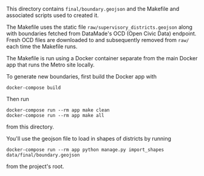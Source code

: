This directory contains `final/boundary.geojson` and the Makefile and associated scripts used to created it.

The Makefile uses the static file `raw/supervisory_districts.geojson` along with boundaries fetched from
DataMade's OCD (Open Civic Data) endpoint. Fresh OCD files are downloaded to and subsequently removed
from `raw/` each time the Makefile runs.

The Makefile is run using a Docker container separate from the main Docker app that runs the Metro site locally.

To generate new boundaries, first build the Docker app with

`docker-compose build`

Then run

```
docker-compose run --rm app make clean
docker-compose run --rm app make all
```

from this directory.

You'll use the geojson file to load in shapes of districts by running

`docker-compose run --rm app python manage.py import_shapes data/final/boundary.geojson`

from the project's root.
